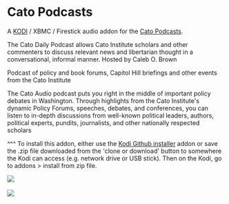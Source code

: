 Cato Podcasts
=============================

A <a href="www.kodi.tv">KODI</a> / XBMC / Firestick audio addon for the <a href="https://www.cato.org/rss/multimedia/daily-podcast">Cato Podcasts</a>.<br>

The Cato Daily Podcast allows Cato Institute scholars and other commenters to discuss relevant news and libertarian thought in a conversational, informal manner. Hosted by Caleb O. Brown<br>

Podcast of policy and book forums, Capitol Hill briefings and other events from the Cato Institute<br>

The Cato Audio podcast puts you right in the middle of important policy debates in Washington. Through highlights from the Cato Institute's dynamic Policy Forums, speeches, debates, and conferences, you can listen to in-depth discussions from well-known political leaders, authors, political experts, pundits, journalists, and other nationally respected scholars<br>

^^^ To install this addon, either use the <a href="https://www.tvaddons.co/github-browser-kodi/">Kodi Github installer</a> addon or save the .zip file downloaded from the 'clone or download' button to somewhere the Kodi can access (e.g. network drive or USB stick). Then on the Kodi, go to addons > install from zip file.<br>

<img src="https://object.cato.org/sites/cato.org/files/multimedia/podcasts/dailypodcast-20170131.jpg"><br>
<br><a href="http://www.kodi.tv"><img src="https://kodi.tv/sites/default/files/page/field_image/about--devices.jpg">
